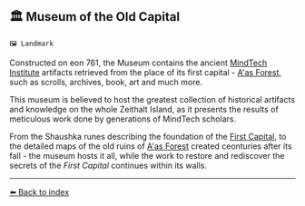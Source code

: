 ## 🏛️ Museum of the Old Capital

`🖼️ Landmark`

Constructed on eon 761, the Museum contains the ancient [MindTech Institute](/mindtech_institute.md) artifacts retrieved from the place of its first capital - [A'as Forest](/aas_forest.md), such as scrolls, archives, book, art and much more.

This museum is believed to host the greatest collection of historical artifacts and knowledge on the whole Zeithalt Island, as it presents the results of meticulous work done by generations of MindTech scholars.

From the Shaushka runes describing the foundation of the [First Capital](/first_capital.md), to the detailed maps of the old ruins of [A'as Forest](/aas_forest.md) created ceonturies after its fall - the museum hosts it all, while the work to restore and rediscover the secrets of the _First Capital_ continues within its walls.


----------
[⬅️ Back to index](/index.md#6c20_s)